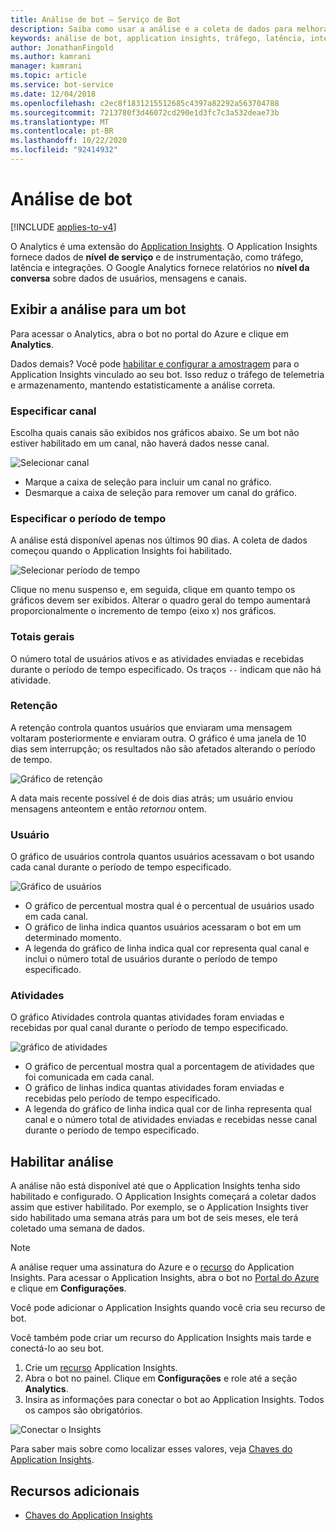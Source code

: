 ```yaml
---
title: Análise de bot – Serviço de Bot
description: Saiba como usar a análise e a coleta de dados para melhorar seu bot com a análise no Bot Framework.
keywords: análise de bot, application insights, tráfego, latência, integrações, AppInsights
author: JonathanFingold
ms.author: kamrani
manager: kamrani
ms.topic: article
ms.service: bot-service
ms.date: 12/04/2018
ms.openlocfilehash: c2ec8f1831215512685c4397a82292a563704788
ms.sourcegitcommit: 7213780f3d46072cd290e1d3fc7c3a532deae73b
ms.translationtype: MT
ms.contentlocale: pt-BR
ms.lasthandoff: 10/22/2020
ms.locfileid: "92414932"
---
```

# <a name="bot-analytics"></a>Análise de bot

[!INCLUDE [applies-to-v4](includes/applies-to-v4-current.md)]

O Analytics é uma extensão do [Application Insights](/azure/application-insights/app-insights-analytics). O Application Insights fornece dados de **nível de serviço** e de instrumentação, como tráfego, latência e integrações. O Google Analytics fornece relatórios no **nível da conversa** sobre dados de usuários, mensagens e canais.

## <a name="view-analytics-for-a-bot"></a>Exibir a análise para um bot

Para acessar o Analytics, abra o bot no portal do Azure e clique em **Analytics**.

Dados demais? Você pode [habilitar e configurar a amostragem](/azure/application-insights/app-insights-sampling) para o Application Insights vinculado ao seu bot. Isso reduz o tráfego de telemetria e armazenamento, mantendo estatisticamente a análise correta.

### <a name="specify-channel"></a>Especificar canal

Escolha quais canais são exibidos nos gráficos abaixo. Se um bot não estiver habilitado em um canal, não haverá dados nesse canal.

![Selecionar canal](~/media/analytics-channels.png)

* Marque a caixa de seleção para incluir um canal no gráfico.
* Desmarque a caixa de seleção para remover um canal do gráfico.

### <a name="specify-time-period"></a>Especificar o período de tempo

A análise está disponível apenas nos últimos 90 dias. A coleta de dados começou quando o Application Insights foi habilitado.

![Selecionar período de tempo](~/media/analytics-timepick.png)

Clique no menu suspenso e, em seguida, clique em quanto tempo os gráficos devem ser exibidos.
Alterar o quadro geral do tempo aumentará proporcionalmente o incremento de tempo (eixo x) nos gráficos.

### <a name="grand-totals"></a>Totais gerais

O número total de usuários ativos e as atividades enviadas e recebidas durante o período de tempo especificado.
Os traços `--` indicam que não há atividade.

### <a name="retention"></a>Retenção

A retenção controla quantos usuários que enviaram uma mensagem voltaram posteriormente e enviaram outra.
O gráfico é uma janela de 10 dias sem interrupção; os resultados não são afetados alterando o período de tempo.

![Gráfico de retenção](~/media/analytics-retention.png)

A data mais recente possível é de dois dias atrás; um usuário enviou mensagens anteontem e então *retornou* ontem.

### <a name="user"></a>Usuário

O gráfico de usuários controla quantos usuários acessavam o bot usando cada canal durante o período de tempo especificado.

![Gráfico de usuários](~/media/analytics-users.png)

* O gráfico de percentual mostra qual é o percentual de usuários usado em cada canal.
* O gráfico de linha indica quantos usuários acessaram o bot em um determinado momento.
* A legenda do gráfico de linha indica qual cor representa qual canal e inclui o número total de usuários durante o período de tempo especificado.

### <a name="activities"></a>Atividades

O gráfico Atividades controla quantas atividades foram enviadas e recebidas por qual canal durante o período de tempo especificado.

![gráfico de atividades](~/media/analytics-activities.png)

* O gráfico de percentual mostra qual a porcentagem de atividades que foi comunicada em cada canal.
* O gráfico de linhas indica quantas atividades foram enviadas e recebidas pelo período de tempo especificado.
* A legenda do gráfico de linha indica qual cor de linha representa qual canal e o número total de atividades enviadas e recebidas nesse canal durante o período de tempo especificado.

## <a name="enable-analytics"></a>Habilitar análise

A análise não está disponível até que o Application Insights tenha sido habilitado e configurado. O Application Insights começará a coletar dados assim que estiver habilitado. Por exemplo, se o Application Insights tiver sido habilitado uma semana atrás para um bot de seis meses, ele terá coletado uma semana de dados.

> [!NOTE]
> A análise requer uma assinatura do Azure e o [recurso](/azure/application-insights/app-insights-create-new-resource) do Application Insights.
Para acessar o Application Insights, abra o bot no [Portal do Azure](https://portal.azure.com/) e clique em **Configurações**.

Você pode adicionar o Application Insights quando você cria seu recurso de bot.

Você também pode criar um recurso do Application Insights mais tarde e conectá-lo ao seu bot.

1. Crie um [recurso](/azure/application-insights/app-insights-create-new-resource) Application Insights.
2. Abra o bot no painel. Clique em **Configurações** e role até a seção **Analytics**.
3. Insira as informações para conectar o bot ao Application Insights. Todos os campos são obrigatórios.

![Conectar o Insights](~/media/analytics-enable.png)

<!--Snip: As of 12/04/2018, parts of this appear to be out of date. However, ~/bot-service-resources-app-insights-keys.md appears to be up to date.

### AppInsights Instrumentation Key

To find this value, open the Application Insights resource for your bot and navigate to **Configure** > **Properties**.

### AppInsights API key

Provide an Azure App Insights API key. Learn how to [generate a new API key](https://dev.applicationinsights.io/documentation/Authorization/API-key-and-App-ID). Only **Read** permission is required.

### AppInsights Application ID

To find this value, open Application Insights and navigate to **Configure** > **API Access**.

/Snip-->

Para saber mais sobre como localizar esses valores, veja [Chaves do Application Insights](~/bot-service-resources-app-insights-keys.md).

## <a name="additional-resources"></a>Recursos adicionais
* [Chaves do Application Insights](~/bot-service-resources-app-insights-keys.md)